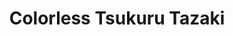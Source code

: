 ---
title: "Colorless Tsukuru Tazaki"
description: "Buku ini menyisakan sedikit kedongkolan buat saya. 90% awal dari buku ini sangatlah engaging – saya selesai membaca buku ini dalam 3 hari, its that engaging. Sayangnya endingnya terlalu mengambang untuk saya. I know this is so Murakanian. People like something. People doesn't always get what they like. But... still."
cover: "images/reading/colorless-tsukuru-tazaki.jpeg"
publishDate: 2018-06-15
authors: "Haruki Murakami"
categories: ["stories & narratives"]
---